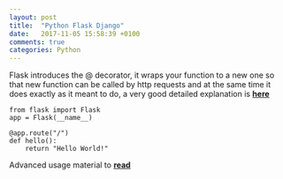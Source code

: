 ```yaml
---
layout: post
title:  "Python Flask Django"
date:   2017-11-05 15:58:39 +0100
comments: true  
categories: Python
---
```


Flask introduces the @ decorator, it wraps your function to a new one so that new function can be called by http requests and at the same time it does exactly as it meant to do, a very good detailed explanation is **[here](https://www.codementor.io/sheena/introduction-to-decorators-du107vo5c)**
```
from flask import Flask
app = Flask(__name__)

@app.route("/")
def hello():
    return "Hello World!"
```

Advanced usage material to **[read](https://www.codementor.io/sheena/advanced-use-python-decorators-class-function-du107nxsv)**
